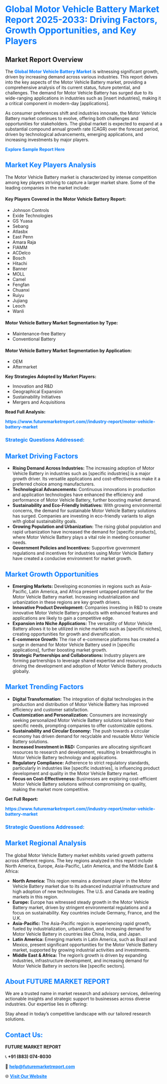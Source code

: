 <h1 style="color: #007BFF;">Global Motor Vehicle Battery Market Report 2025-2033: Driving Factors, Growth Opportunities, and Key Players</h1>

<section id="overview">
<h2>Market Report Overview</h2>
<p>The <a href="https://www.futuremarketreport.com//industry-report/motor-vehicle-battery-market" style="color: #007BFF; text-decoration: none;"><strong>Global Motor Vehicle Battery Market</strong></a> is witnessing significant growth, driven by increasing demand across various industries. This report delves into the key aspects of the Motor Vehicle Battery market, providing a comprehensive analysis of its current status, future potential, and challenges. The demand for Motor Vehicle Battery has surged due to its wide-ranging applications in industries such as [insert industries], making it a critical component in modern-day [applications].</p>
<p>As consumer preferences shift and industries innovate, the Motor Vehicle Battery market continues to evolve, offering both challenges and opportunities for stakeholders. The global market is expected to expand at a substantial compound annual growth rate (CAGR) over the forecast period, driven by technological advancements, emerging applications, and increasing investments by major players.</p>
</section>

<section id="overview">
<p><a href="https://www.futuremarketreport.com//request-sample/reportId=85928" style="color: #007BFF; text-decoration: none;"><strong>Explore Sample Report Here</strong></a></p>
</section>

<section id="key-players">
<h2 style="color: #007BFF;">Market Key Players Analysis</h2>
<p>The Motor Vehicle Battery market is characterized by intense competition among key players striving to capture a larger market share. Some of the leading companies in the market include:</p>
<h4>Key Players Covered in the Motor Vehicle Battery Report:</h4>
<ul><li>Johnson Controls</li><li>Exide Technologies</li><li>GS Yuasa</li><li>Sebang</li><li>Atlasbx</li><li>East Penn</li><li>Amara Raja</li><li>FIAMM</li><li>ACDelco</li><li>Bosch</li><li>Hitachi</li><li>Banner</li><li>MOLL</li><li>Camel</li><li>Fengfan</li><li>Chuanxi</li><li>Ruiyu</li><li>Jujiang</li><li>Leoch</li><li>Wanli</li></ul>
<h4>Motor Vehicle Battery Market Segmentation by Type:</h4>
<ul><li>Maintenance-free Battery</li><li>Conventional Battery</li></ul>

<h4>Motor Vehicle Battery Market Segmentation by Application:</h4>
<ul><li>OEM</li><li>Aftermarket</li></ul>
<p><strong>Key Strategies Adopted by Market Players:</strong></p>
<ul>
<li>Innovation and R&D</li>
<li>Geographical Expansion</li>
<li>Sustainability Initiatives</li>
<li>Mergers and Acquisitions</li>
</ul>
</section>

<section>
<p><strong>Read Full Analysis: </strong></p><a href="https://www.futuremarketreport.com//industry-report/motor-vehicle-battery-market" style="color: #007BFF; text-decoration: none;"><strong>https://www.futuremarketreport.com//industry-report/motor-vehicle-battery-market</strong></a>
<h3 style="color: #007BFF;">Strategic Questions Addressed:</h3>
</section>

<section id="driving-factors">
<h2 style="color: #007BFF;">Market Driving Factors</h2>
<ul>
<li><strong>Rising Demand Across Industries:</strong> The increasing adoption of Motor Vehicle Battery in industries such as [specific industries] is a major growth driver. Its versatile applications and cost-effectiveness make it a preferred choice among manufacturers.</li>
<li><strong>Technological Advancements:</strong> Continuous innovations in production and application technologies have enhanced the efficiency and performance of Motor Vehicle Battery, further boosting market demand.</li>
<li><strong>Sustainability and Eco-Friendly Initiatives:</strong> With growing environmental concerns, the demand for sustainable Motor Vehicle Battery solutions has surged. Companies are investing in eco-friendly variants to align with global sustainability goals.</li>
<li><strong>Growing Population and Urbanization:</strong> The rising global population and rapid urbanization have increased the demand for [specific products], where Motor Vehicle Battery plays a vital role in meeting consumer needs.</li>
<li><strong>Government Policies and Incentives:</strong> Supportive government regulations and incentives for industries using Motor Vehicle Battery have created a conducive environment for market growth.</li>
</ul>
</section>

<section id="growth-opportunities">
<h2 style="color: #007BFF;">Market Growth Opportunities</h2>
<ul>
<li><strong>Emerging Markets:</strong> Developing economies in regions such as Asia-Pacific, Latin America, and Africa present untapped potential for the Motor Vehicle Battery market. Increasing industrialization and urbanization in these regions are key growth drivers.</li>
<li><strong>Innovative Product Development:</strong> Companies investing in R&D to create innovative Motor Vehicle Battery products with enhanced features and applications are likely to gain a competitive edge.</li>
<li><strong>Expansion into Niche Applications:</strong> The versatility of Motor Vehicle Battery allows it to be utilized in niche markets such as [specific niches], creating opportunities for growth and diversification.</li>
<li><strong>E-commerce Growth:</strong> The rise of e-commerce platforms has created a surge in demand for Motor Vehicle Battery used in [specific applications], further boosting market growth.</li>
<li><strong>Strategic Partnerships and Collaborations:</strong> Industry players are forming partnerships to leverage shared expertise and resources, driving the development and adoption of Motor Vehicle Battery products globally.</li>
</ul>
</section>

<section id="trending-factors">
<h2 style="color: #007BFF;">Market Trending Factors</h2>
<ul>
<li><strong>Digital Transformation:</strong> The integration of digital technologies in the production and distribution of Motor Vehicle Battery has improved efficiency and customer satisfaction.</li>
<li><strong>Customization and Personalization:</strong> Consumers are increasingly seeking personalized Motor Vehicle Battery solutions tailored to their specific needs, prompting companies to offer customizable options.</li>
<li><strong>Sustainability and Circular Economy:</strong> The push towards a circular economy has driven demand for recyclable and reusable Motor Vehicle Battery solutions.</li>
<li><strong>Increased Investment in R&D:</strong> Companies are allocating significant resources to research and development, resulting in breakthroughs in Motor Vehicle Battery technology and applications.</li>
<li><strong>Regulatory Compliance:</strong> Adherence to strict regulatory standards, particularly in industries like [specific industries], is influencing product development and quality in the Motor Vehicle Battery market.</li>
<li><strong>Focus on Cost-Effectiveness:</strong> Businesses are exploring cost-efficient Motor Vehicle Battery solutions without compromising on quality, making the market more competitive.</li>
</ul>
</section>

<section>
<p><strong>Get Full Report: </strong></p><a href="https://www.futuremarketreport.com//industry-report/motor-vehicle-battery-market" style="color: #007BFF; text-decoration: none;"><strong>https://www.futuremarketreport.com//industry-report/motor-vehicle-battery-market</strong></a>
<h3 style="color: #007BFF;">Strategic Questions Addressed:</h3>
</section>


<section id="regional-analysis">
<h2 style="color: #007BFF;">Market Regional Analysis</h2>
<p>The global Motor Vehicle Battery market exhibits varied growth patterns across different regions. The key regions analyzed in this report include North America, Europe, Asia-Pacific, Latin America, and the Middle East & Africa:</p>
<ul>
<li><strong>North America:</strong> This region remains a dominant player in the Motor Vehicle Battery market due to its advanced industrial infrastructure and high adoption of new technologies. The U.S. and Canada are leading markets in this region.</li>
<li><strong>Europe:</strong> Europe has witnessed steady growth in the Motor Vehicle Battery market, driven by stringent environmental regulations and a focus on sustainability. Key countries include Germany, France, and the U.K.</li>
<li><strong>Asia-Pacific:</strong> The Asia-Pacific region is experiencing rapid growth, fueled by industrialization, urbanization, and increasing demand for Motor Vehicle Battery in countries like China, India, and Japan.</li>
<li><strong>Latin America:</strong> Emerging markets in Latin America, such as Brazil and Mexico, present significant opportunities for the Motor Vehicle Battery market, supported by growing industrial activities and investments.</li>
<li><strong>Middle East & Africa:</strong> The region’s growth is driven by expanding industries, infrastructure development, and increasing demand for Motor Vehicle Battery in sectors like [specific sectors].</li>
</ul>
</section>

<footer>
<h2 style="color: #007BFF;">About FUTURE MARKET REPORT</h2>
<p>We are a trusted name in market research and advisory services, delivering actionable insights and strategic support to businesses across diverse industries. Our expertise lies in offering:</p>

<p>Stay ahead in today’s competitive landscape with our tailored research solutions.</p>

<h2 style="color: #007BFF;">Contact Us:</h2>
<p><strong>FUTURE MARKET REPORT</strong></p>
<p>📞 <strong>+91 (883) 074-8030</strong></p>
<p>📧 <strong><a href="mailto:help@futuremarketreport.com" style="color: #007BFF;">help@futuremarketreport.com</a></strong></p>
<p>🌐 <strong><a href="https://www.futuremarketreport.com/" style="color: #007BFF;">Visit Our Website</a></strong></p>
</footer>